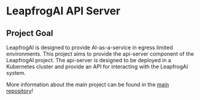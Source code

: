 # LeapfrogAI API Server

## Project Goal

LeapfrogAI is designed to provide AI-as-a-service in egress limited environments. This project aims to provide the api-server component of the LeapfrogAI project. The api-server is designed to be deployed in a Kubernetes cluster and provide an API for interacting with the LeapfrogAI system.

More information about the main project can be found in the [main repository](https://github.com/defenseunicorns/leapfrogai)!
